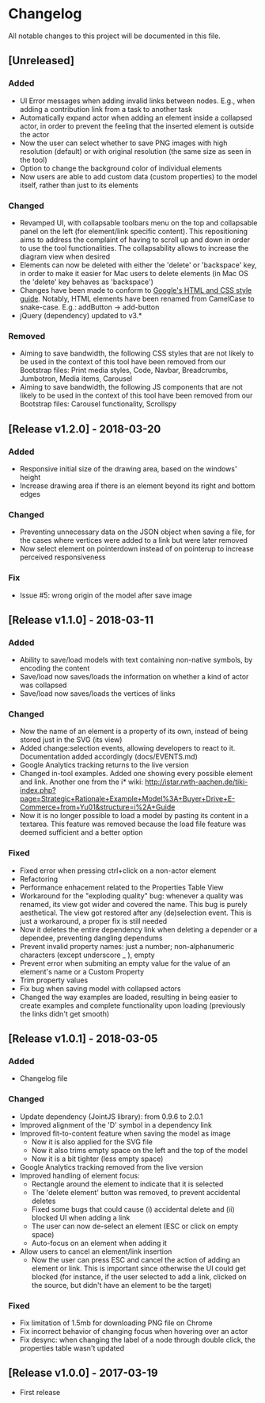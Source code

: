# Changelog
All notable changes to this project will be documented in this file.

## [Unreleased]

### Added
- UI Error messages when adding invalid links between nodes. E.g., when adding a contribution link
from a task to another task
- Automatically expand actor when adding an element inside a collapsed actor, in order to prevent the feeling
that the inserted element is outside the actor
- Now the user can select whether to save PNG images with high resolution (default) or with original resolution (the same size as seen in the tool)
- Option to change the background color of individual elements
- Now users are able to add custom data (custom properties) to the model itself, rather than just to its elements

### Changed
- Revamped UI, with collapsable toolbars menu on the top and collapsable panel on the left (for element/link specific content). This repositioning aims to address the complaint of having to scroll
up and down in order to use the tool functionalities. The collapsability allows to increase the diagram view when desired
- Elements can now be deleted with either the 'delete' or 'backspace' key, in order to make it easier for Mac users to
delete elements (in Mac OS the 'delete' key behaves as 'backspace')
- Changes have been made to conform to [Google's HTML and CSS style guide](https://google.github.io/styleguide/htmlcssguide.html). Notably, HTML elements have been renamed
from CamelCase to snake-case. E.g.: addButton -> add-button
- jQuery (dependency) updated to v3.*

### Removed
- Aiming to save bandwidth, the following CSS styles that are not likely to be used in the context of this tool have
 been removed from our Bootstrap files: Print media styles, Code, Navbar, Breadcrumbs, Jumbotron, Media items, Carousel
- Aiming to save bandwidth, the following JS components that are not likely to be used in the context of this tool have
 been removed from our Bootstrap files: Carousel functionality, Scrollspy


## [Release v1.2.0] - 2018-03-20

### Added
- Responsive initial size of the drawing area, based on the windows' height
- Increase drawing area if there is an element beyond its right and bottom edges

### Changed
- Preventing unnecessary data on the JSON object when saving a file,
for the cases where vertices were added to a link but were later removed
- Now select element on pointerdown instead of on pointerup to increase perceived responsiveness

### Fix
- Issue #5: wrong origin of the model after save image

## [Release v1.1.0] - 2018-03-11
### Added
- Ability to save/load models with text containing non-native symbols, by encoding the content
- Save/load now saves/loads the information on whether a kind of actor was collapsed
- Save/load now saves/loads the vertices of links

### Changed
- Now the name of an element is a property of its own, instead of being stored just in the SVG (its view)
- Added change:selection events, allowing developers to react to it.
Documentation added accordingly (docs/EVENTS.md)
- Google Analytics tracking returns to the live version
- Changed in-tool examples. Added one showing every possible element and link.
Another one from the i* wiki: http://istar.rwth-aachen.de/tiki-index.php?page=Strategic+Rationale+Example+Model%3A+Buyer+Drive+E-Commerce+from+Yu01&structure=i%2A+Guide
- Now it is no longer possible to load a model by pasting its content in a textarea. This feature was removed because the load file feature was deemed sufficient and a better option


### Fixed
- Fixed error when pressing ctrl+click on a non-actor element
- Refactoring
- Performance enhacement related to the Properties Table View
- Workaround for the "exploding quality" bug: whenever a quality was renamed, its
view got wider and covered the name.
This bug is purely aesthetical.
The view got restored after any (de)selection event.
This is just a workaround, a proper fix is still needed
- Now it deletes the entire dependency link when deleting a depender or a dependee, preventing dangling dependums
- Prevent invalid property names: just a number; non-alphanumeric characters (except underscore _ ), empty
- Prevent error when submiting an empty value for the value of an element's name or a Custom Property
- Trim property values
- Fix bug when saving model with collapsed actors
- Changed the way examples are loaded, resulting in being easier to create
examples and complete functionality upon loading
(previously the links didn't get smooth)

## [Release v1.0.1] - 2018-03-05
### Added
- Changelog file

### Changed
- Update dependency (JointJS library): from 0.9.6 to 2.0.1
- Improved alignment of the 'D' symbol in a dependency link
- Improved fit-to-content feature when saving the model as image
  - Now it is also applied for the SVG file
  - Now it also trims empty space on the left and the top of the model
  - Now it is a bit tighter (less empty space)
- Google Analytics tracking removed from the live version
- Improved handling of element focus:
  - Rectangle around the element to indicate that it is selected
  - The 'delete element' button was removed, to prevent accidental deletes
  - Fixed some bugs that could cause (i) accidental delete and (ii) blocked UI when adding a link
  - The user can now de-select an element (ESC or click on empty space)
  - Auto-focus on an element when adding it
- Allow users to cancel an element/link insertion
  - Now the user can press ESC and cancel the action of adding an element or link. This is important since otherwise the UI could get blocked (for instance, if the user selected to add a link, clicked on the source, but didn't have an element to be the target)

### Fixed
- Fix limitation of 1.5mb for downloading PNG file on Chrome
- Fix incorrect behavior of changing focus when hovering over an actor
- Fix desync: when changing the label of a node through double click, the properties table wasn't updated

## [Release v1.0.0] - 2017-03-19
- First release
